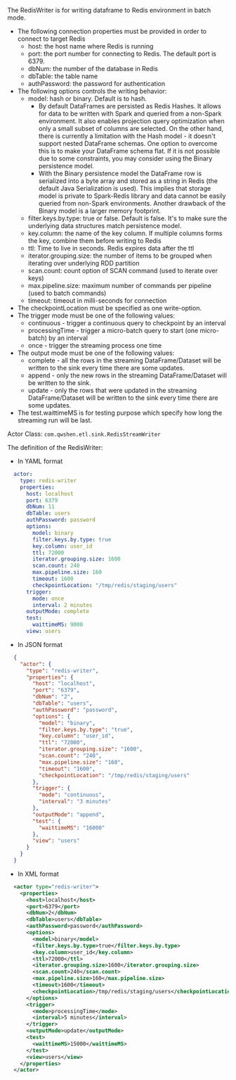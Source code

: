 The RedisWriter is for writing dataframe to Redis environment in batch mode.

- The following connection properties must be provided in order to connect to target Redis
    - host: the host name where Redis is running
    - port: the port number for connecting to Redis. The default port is 6379.
    - dbNum: the number of the database in Redis
    - dbTable: the table name
    - authPassword: the password for authentication
- The following options controls the writing behavior:
    - model: hash or binary. Default is to hash.
        - By default DataFrames are persisted as Redis Hashes. It allows for data to be written with Spark and queried from a non-Spark environment. It also enables projection query optimization when only a small subset of columns are selected. On the other hand, there is currently a limitation with the Hash model - it doesn't support nested DataFrame schemas. One option to overcome this is to make your DataFrame schema flat. If it is not possible due to some constraints, you may consider using the Binary persistence model.
        - With the Binary persistence model the DataFrame row is serialized into a byte array and stored as a string in Redis (the default Java Serialization is used). This implies that storage model is private to Spark-Redis library and data cannot be easily queried from non-Spark environments. Another drawback of the Binary model is a larger memory footprint.
    - filter.keys.by.type: true or false. Default is false. It's to make sure the underlying data structures match persistence model.
    - key.column: the name of the key column. If multiple columns forms the key, combine them before writing to Redis
    - ttl: Time to live in seconds. Redis expires data after the ttl
    - iterator.grouping.size: the number of items to be grouped when iterating over underlying RDD partition
    - scan.count: count option of SCAN command (used to iterate over keys)
    - max.pipeline.size: maximum number of commands per pipeline (used to batch commands)
    - timeout: timeout in milli-seconds for connection
- The checkpointLocation must be specified as one write-option.
- The trigger mode must be one of the following values:
    - continuous - trigger a continuous query to checkpoint by an interval
    - processingTime - trigger a micro-batch query to start (one micro-batch) by an interval
    - once - trigger the streaming process one time
- The output mode must be one of the following values:
    - complete - all the rows in the streaming DataFrame/Dataset will be written to the sink every time there are some updates.
    - append - only the new rows in the streaming DataFrame/Dataset will be written to the sink.
    - update - only the rows that were updated in the streaming DataFrame/Dataset will be written to the sink every time there are some updates.
- The test.waittimeMS is for testing purpose which specify how long the streaming run will be last.

Actor Class: `com.qwshen.etl.sink.RedisStreamWriter`

The definition of the RedisWriter:
- In YAML format
```yaml
  actor:
    type: redis-writer
    properties:
      host: localhost
      port: 6379
      dbNum: 11
      dbTable: users
      authPassword: password
      options:
        model: binary
        filter.keys.by.type: true
        key.column: user_id
        ttl: 72000
        iterator.grouping.size: 1600
        scan.count: 240
        max.pipeline.size: 160
        timeout: 1600
        checkpointLocation: "/tmp/redis/staging/users"
      trigger:
        mode: once
        interval: 2 minutes
      outputMode: complete
      test:
        waittimeMS: 9000
      view: users
```
- In JSON format
```json
  {
    "actor": {
      "type": "redis-writer",
      "properties": {
        "host": "localhost",
        "port": "6379",
        "dbNum": "2",
        "dbTable": "users",
        "authPassword": "password",
        "options": {
          "model": "binary",
          "filter.keys.by.type": "true",
          "key.column": "user_id",
          "ttl": "72000",
          "iterator.grouping.size": "1600",
          "scan.count": "240",
          "max.pipeline.size": "160",
          "timeout": "1600",
          "checkpointLocation": "/tmp/redis/staging/users"
        },
        "trigger": {
          "mode": "continuous",
          "interval": "3 minutes"
        },
        "outputMode": "append",
        "test": {
          "waittimeMS": "16000"
        },
        "view": "users"
      }
    }
  }
```
- In XML format
```xml
  <actor type="redis-writer">
    <properties>
      <host>localhost</host>
      <port>6379</port>
      <dbNum>2</dbNum>
      <dbTable>users</dbTable>
      <authPassword>password</authPassword>
      <options>
        <model>binary</model>
        <filter.keys.by.type>true</filter.keys.by.type>
        <key.column>user_id</key.column>
        <ttl>72000</ttl>
        <iterator.grouping.size>1600</iterator.grouping.size>
        <scan.count>240</scan.count>
        <max.pipeline.size>160</max.pipeline.size>
        <timeout>1600</timeout>
        <checkpointLocation>/tmp/redis/staging/users</checkpointLocation>
      </options>
      <trigger>
        <mode>processingTime</mode>
        <interval>5 minutes</interval>
      </trigger>
      <outputMode>update</outputMode>
      <test>
        <waittimeMS>15000</waittimeMS>
      </test>
      <view>users</view>
    </properties>
  </actor>
```
